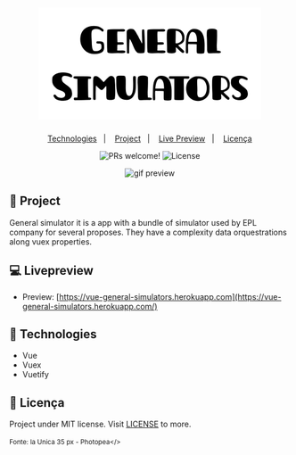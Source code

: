 <h1 align="center">
    <img alt="Simuadores" title="Simuladores" src=".github/logo.svg" />
</h1>

<p align="center">
  <a href="#-technologies">Technologies</a>&nbsp;&nbsp;&nbsp;|&nbsp;&nbsp;&nbsp;
  <a href="#-project">Project</a>&nbsp;&nbsp;&nbsp;|&nbsp;&nbsp;&nbsp;
  <a href="#-livepreview">Live Preview</a>&nbsp;&nbsp;&nbsp;|&nbsp;&nbsp;&nbsp;
  <a href="#memo-licença">Licença</a>
</p>

<p align="center">
 <img src="https://img.shields.io/static/v1?label=PRs&message=welcome&color=15C3D6&labelColor=000000" alt="PRs welcome!" />

<img alt="License" src="https://img.shields.io/static/v1?label=license&message=MIT&color=15C3D6&labelColor=000000">
</p>

<p align="center" >
  <img id="gif" alt="gif preview" width="800" src="https://media.giphy.com/media/FPSYQDrpLPkFwusTVk/giphy.gif" />
</p>

## 🔖 Project

General simulator it is a app with a bundle of simulator used by EPL company for several proposes. They have a complexity data orquestrations along vuex properties.

## 💻 Livepreview

- Preview: [https://vue-general-simulators.herokuapp.com](https://vue-general-simulators.herokuapp.com/)

## 🚀 Technologies

- Vue
- Vuex
- Vuetify

## :memo: Licença

Project under MIT license. Visit [LICENSE](LICENSE.md) to more.

<small>Fonte: la Unica 35 px - Photopea</>
